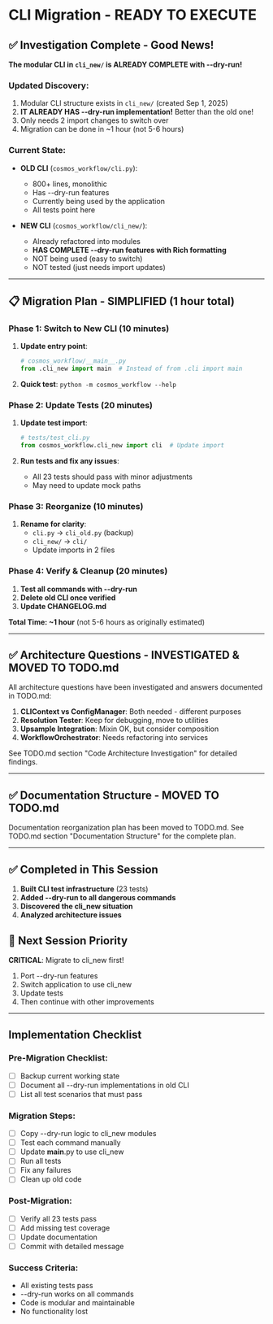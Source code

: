 # CLI Migration - READY TO EXECUTE

## ✅ Investigation Complete - Good News!
**The modular CLI in `cli_new/` is ALREADY COMPLETE with --dry-run!**

### Updated Discovery:
1. Modular CLI structure exists in `cli_new/` (created Sep 1, 2025)
2. **IT ALREADY HAS --dry-run implementation!** Better than the old one!
3. Only needs 2 import changes to switch over
4. Migration can be done in ~1 hour (not 5-6 hours)

### Current State:
- **OLD CLI** (`cosmos_workflow/cli.py`):
  - 800+ lines, monolithic
  - Has --dry-run features
  - Currently being used by the application
  - All tests point here

- **NEW CLI** (`cosmos_workflow/cli_new/`):
  - Already refactored into modules
  - **HAS COMPLETE --dry-run features with Rich formatting**
  - NOT being used (easy to switch)
  - NOT tested (just needs import updates)

---

## 📋 Migration Plan - SIMPLIFIED (1 hour total)

### Phase 1: Switch to New CLI (10 minutes)
1. **Update entry point**:
   ```python
   # cosmos_workflow/__main__.py
   from .cli_new import main  # Instead of from .cli import main
   ```

2. **Quick test**: `python -m cosmos_workflow --help`

### Phase 2: Update Tests (20 minutes)
1. **Update test import**:
   ```python
   # tests/test_cli.py
   from cosmos_workflow.cli_new import cli  # Update import
   ```

2. **Run tests and fix any issues**:
   - All 23 tests should pass with minor adjustments
   - May need to update mock paths

### Phase 3: Reorganize (10 minutes)
1. **Rename for clarity**:
   - `cli.py` → `cli_old.py` (backup)
   - `cli_new/` → `cli/`
   - Update imports in 2 files

### Phase 4: Verify & Cleanup (20 minutes)
1. **Test all commands with --dry-run**
2. **Delete old CLI once verified**
3. **Update CHANGELOG.md**

**Total Time: ~1 hour** (not 5-6 hours as originally estimated)

---

## ✅ Architecture Questions - INVESTIGATED & MOVED TO TODO.md

All architecture questions have been investigated and answers documented in TODO.md:

1. **CLIContext vs ConfigManager**: Both needed - different purposes
2. **Resolution Tester**: Keep for debugging, move to utilities
3. **Upsample Integration**: Mixin OK, but consider composition
4. **WorkflowOrchestrator**: Needs refactoring into services

See TODO.md section "Code Architecture Investigation" for detailed findings.

---

## ✅ Documentation Structure - MOVED TO TODO.md

Documentation reorganization plan has been moved to TODO.md.
See TODO.md section "Documentation Structure" for the complete plan.

---

## ✅ Completed in This Session

1. **Built CLI test infrastructure** (23 tests)
2. **Added --dry-run to all dangerous commands**
3. **Discovered the cli_new situation**
4. **Analyzed architecture issues**

## 🎯 Next Session Priority

**CRITICAL**: Migrate to cli_new first!
1. Port --dry-run features
2. Switch application to use cli_new
3. Update tests
4. Then continue with other improvements

---

## Implementation Checklist

### Pre-Migration Checklist:
- [ ] Backup current working state
- [ ] Document all --dry-run implementations in old CLI
- [ ] List all test scenarios that must pass

### Migration Steps:
- [ ] Copy --dry-run logic to cli_new modules
- [ ] Test each command manually
- [ ] Update __main__.py to use cli_new
- [ ] Run all tests
- [ ] Fix any failures
- [ ] Clean up old code

### Post-Migration:
- [ ] Verify all 23 tests pass
- [ ] Add missing test coverage
- [ ] Update documentation
- [ ] Commit with detailed message

### Success Criteria:
- All existing tests pass
- --dry-run works on all commands
- Code is modular and maintainable
- No functionality lost
